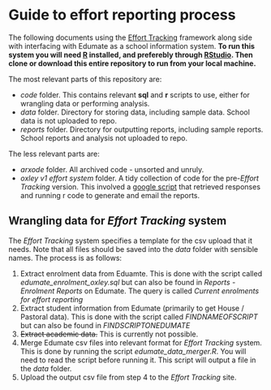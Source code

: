 # Guide to effort reporting process

The following documents using the [Effort Tracking](https://efforttracking.com/) framework along side with interfacing with Edumate as a school information system. **To run this system you will need [R](https://www.r-project.org/) installed, and preferebly through [RStudio](https://www.rstudio.com/). Then clone or download this entire repository to run from your local machine.** 

The most relevant parts of this repository are:

* _code_ folder. This contains relevant __sql__ and __r__ scripts to use, either for wrangling data or performing analysis.
* _data_ folder. Directory for storing data, including sample data. School data is not uploaded to repo.
* _reports_ folder. Directory for outputting reports, including sample reports. School reports and analysis not uploaded to repo.

The less relevant parts are:

* _arxode_ folder. All archived code - unsorted and unruly.
* _oxley v1 effort system_ folder. A tidy collection of code for the pre-_Effort Tracking_ version. This involved a [google script](https://script.google.com/d/1hPkOWuOQs6az5Lpf9RFZCSlDeq1Oe1gYmRpWIN-0Lmm3oLgAEhx96yD2/edit) that retrieved responses and running r code to generate and email the reports.

## Wrangling data for _Effort Tracking_ system

The _Effort Tracking_ system specifies a template for the csv upload that it needs. Note that all files should be saved into the *data* folder with sensible names. The process is as follows:

1. Extract enrolment data from Eduamte. This is done with the script called *edumate_enrolment_oxley.sql* but can also be found in *Reports - Enrolment Reports* on Edumate. The query is called *Current enrolments for effort reporting*
2. Extract student information from Edumate (primarily to get House / Pastoral data). This is done with the script called *FINDNAMEOFSCRIPT* but can also be found in *FINDSCRIPTONEDUMATE*
3. ~~Extract academic data.~~ This is currently not possible.
4. Merge Edumate csv files into relevant format for _Effort Tracking_ system. This is done by running the script *edumate_data_merger.R*. You will need to read the script before running it. This script will output a file in the *data* folder.
5. Upload the output csv file from step 4 to the _Effort Tracking_ site.


